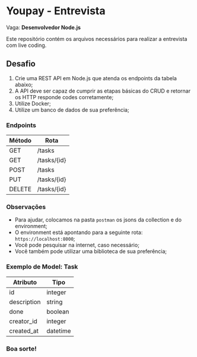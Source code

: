 # Youpay - Entrevista
Vaga: **Desenvolvedor Node.js**

Este repositório contém os arquivos necessários para realizar a entrevista com live coding.

## Desafio
1. Crie uma REST API em Node.js que atenda os endpoints da tabela abaixo;
1. A API deve ser capaz de cumprir as etapas básicas do CRUD e retornar os HTTP responde codes corretamente;
1. Utilize Docker;
1. Utilize um banco de dados de sua preferência;

### Endpoints
| Método | Rota |
| -------|-------|
| GET    | /tasks      |
| GET    | /tasks/{id} |
| POST   | /tasks      |
| PUT    | /tasks/{id} |
| DELETE | /tasks/{id} |

### Observações
- Para ajudar, colocamos na pasta `postman` os jsons da collection e do environment;
- O environment está apontando para a seguinte rota: `https://localhost:8000`;
- Você pode pesquisar na internet, caso necessário;
- Você também pode utilizar uma biblioteca de sua preferência;

### Exemplo de Model: Task

| Atributo    | Tipo    |
| ------------|---------|
| id          | integer |
| description | string  |
| done        | boolean |
| creator_id  | integer |
| created_at  | datetime|


### Boa sorte!

